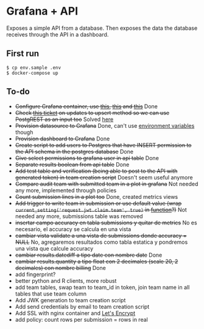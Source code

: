 # Grafana + API

Exposes a simple API from a database. Then exposes the data the database receives through the API in a dashboard.

## First run

```
$ cp env.sample .env
$ docker-compose up
```

## To-do

* ~~Configure Grafana container, use [this](http://docs.grafana.org/installation/docker/), [this](http://docs.grafana.org/installation/configuration/) and [this](http://docs.grafana.org/administration/provisioning/)~~ Done
* ~~Check [this ticket](https://github.com/PostgREST/postgrest/issues/256) on updates to upsert method so we can use PostgREST as an input too~~ Solved [here](https://github.com/PostgREST/postgrest/pull/1048)
* ~~Provision datasource to Grafana~~ Done, can't use [environment variables](https://github.com/grafana/grafana/issues/12896) though
* ~~Provision dashboard to Grafana~~ Done
* ~~Create script to add users to Postgres that have INSERT permission to the API schema in the postgres database~~ Done
* ~~Give select permissions to grafana user in api table~~ Done
* ~~Separate results boolean from api table~~ Done
* ~~Add test table and verification (being able to post to the API with generated token) in team creation script~~ Doesn't seem useful anymore
* ~~Compare audit team with submitted team in a plot in grafana~~ Not needed any more, implemented through policies
* ~~Count submission lines in a plot too~~ Done, created metrics views
* ~~Add trigger to write team in submission or use default value (wrap ```current_setting('request.jwt.claim.team', true)``` in [function](https://github.com/PostgREST/postgrest/issues/990)?)~~ Not needed any more, submissions table was removed
* ~~insertar campo accuracy en tabla submissions y quitar de metrics~~ No es necesario, el accuracy se calcula en una vista
* ~~cambiar vista validate a una vista de submissions donde accuracy = NULL~~ No, agregaremos resultados como tabla estatica y pondremos una vista que calcule accuracy
* ~~cambiar results.datediff a tipo date con nombre date~~ Done
* ~~cambiar results.quantity a tipo float con 2 decimales (scale 20, 2 decimales) con nombre billing~~ Done
* add fingerprint?
* better python and R clients, more robust
* add team tables, swap team to team_id in token, join team name in all tables that use team column
* Add JWK generation to team creation script
* Add send credentials by email to team creation script
* Add SSL with nginx container and [Let's Encrypt](https://letsencrypt.org/)
* add policy: count rows per submission = rows in real
